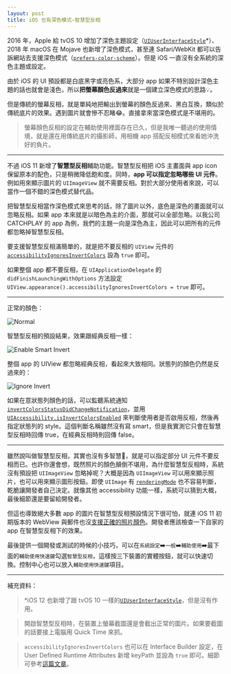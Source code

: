 ```yaml
---
layout: post
title: iOS 也有深色模式—智慧型反相
---
```

2016 年，Apple 給 tvOS 10 增加了深色主題設定（[`UIUserInterfaceStyle`](https://developer.apple.com/documentation/uikit/uiuserinterfacestyle)*）、2018 年 macOS 在 Mojave 也新增了深色模式，甚至連 Safari/WebKit 都可以告訴網站去支援深色模式（[`prefers-color-scheme`](https://webkit.org/blog/8475/release-notes-for-safari-technology-preview-68/)）。但是 iOS 一直沒有全系統的深色主題或設定。

由於 iOS 的 UI 預設都是白底黑字或亮色系，大部分 app 如果不特別設計深色主題的話也就會是淺色，所以**把螢幕顏色反過來**就是一個建立深色模式的思路💡。

但是傳統的螢幕反相，就是單純地把輸出到螢幕的顏色反過來、黑白互換，類似於傳統底片的效果。遇到圖片就會慘不忍睹😂。直接拿來當深色模式是不堪用的。

> 螢幕顏色反相的設定在輔助使用裡面存在已久，但是我唯一聽過的使用情境，就是還在用傳統底片的攝影師，用相機 app 搭配反相模式來看她沖洗好的負片。

---
不過 iOS 11 新增了**智慧型反相**輔助功能。智慧型反相把 iOS 主畫面與 app icon 保留原本的配色，只是稍微降低飽和度。同時，**app 可以指定忽略哪些 UI 元件**。例如用來顯示圖片的 `UIImageView` 就不需要反相。對於大部分使用者來說，可以當作一個不錯的深色模式替代品。

把智慧型反相當作深色模式來思考的話，除了圖片以外，底色是深色的畫面就可以忽略反相。如果 app 本來就是以暗色為主的介面，那就可以全部忽略。以我公司 CATCHPLAY 的 app 為例，我們的主題一向是深色為主，因此可以把所有的元件都忽略掉智慧型反相。

要支援智慧型反相滿簡單的，就是把不要反相的 `UIView` 元件的 [`accessibilityIgnoresInvertColors`](https://developer.apple.com/documentation/uikit/uiview/2865843-accessibilityignoresinvertcolors) 設為 `true` 即可。

如果整個 app 都不要反相，在 `UIApplicationDelegate` 的 `didFinishLaunchingWithOptions` 方法設定 `UIView.appearance().accessibilityIgnoresInvertColors = true` 即可。

---
正常的顏色：

![Normal](/assets/img/2018-10-30-cp-normal.png)

智慧型反相的預設結果，效果跟經典反相一樣：

![Enable Smart Invert](/assets/img/2018-10-30-enable-smart-invert.png)

整個 app 的 UIView 都忽略經典反相，看起來大致相同。狀態列的顏色仍然是反過來的：

![Ignore Invert](/assets/img/2018-10-30-ignore-invert.png)

如果在意狀態列顏色的話，可以監聽系統通知 [`invertColorsStatusDidChangeNotification`](https://developer.apple.com/documentation/uikit/uiaccessibility/1615196-invertcolorsstatusdidchangenotif)，並用 [`UIAccessibility.isInvertColorsEnabled`](https://developer.apple.com/documentation/uikit/uiaccessibility/1615167-isinvertcolorsenabled) 來判斷使用者是否啟用反相，然後再指定狀態列的 style。這個判斷名稱雖然沒有寫 smart，但是我實測它只會在智慧型反相時回傳 true，在經典反相時則回傳 false。

---
雖然說叫做智慧型反相，其實也沒有多智慧🤣，就是可以指定部分 UI 元件不要反相而已。也許你還會想，既然照片的顏色顛倒不堪用，為什麼智慧型反相時，系統沒有預設把 `UIImageView` 忽略掉呢？大概是因為 `UIImageView` 可以用來顯示照片，也可以用來顯示圖形按鈕。即使 `UIImage` 有 [`renderingMode`](https://developer.apple.com/documentation/uikit/uiimage/1624122-renderingmode) 也不容易判斷，乾脆讓開發者自己決定。就像其他 accessibility 功能一樣，系統可以猜到大概，最後細節還是要留給開發者。

但這也導致絕大多數 app 的圖片在智慧型反相預設情況下很可怕，就連 iOS 11 初期版本的 WebView 與郵件也沒[支援正確的照片顏色](https://support.apple.com/en-us/HT208067#113)。開發者應該檢查一下自家的 app 在智慧型反相下的效果。

最後提供一個開發或測試的時候的小技巧，可以在`系統設定`➡️`一般`➡️`輔助使用`➡️最下面的`輔助使用快速鍵`勾選`智慧型反相`，這樣按三下裝置的實體按鈕，就可以快速切換。控制中心也可以放入`輔助使用快速鍵`項目。

---
補充資料：

> *iOS 12 也新增了跟 tvOS 10 一樣的[`UIUserInterfaceStyle`](https://developer.apple.com/documentation/uikit/uiuserinterfacestyle)，但是沒有作用。

> 開啟智慧型反相時，在裝置上螢幕截圖還是會截出正常的圖片。如果要截圖的話要接上電腦用 Quick Time 來抓。

> `accessibilityIgnoresInvertColors` 也可以在 Interface Builder 設定，在 User Defined Runtime Attributes 新增 keyPath 並設為 `true` 即可。細節可參考[這篇文章](https://duan.ca/2017/12/20/smart-invert-support-for-you-app/)。
